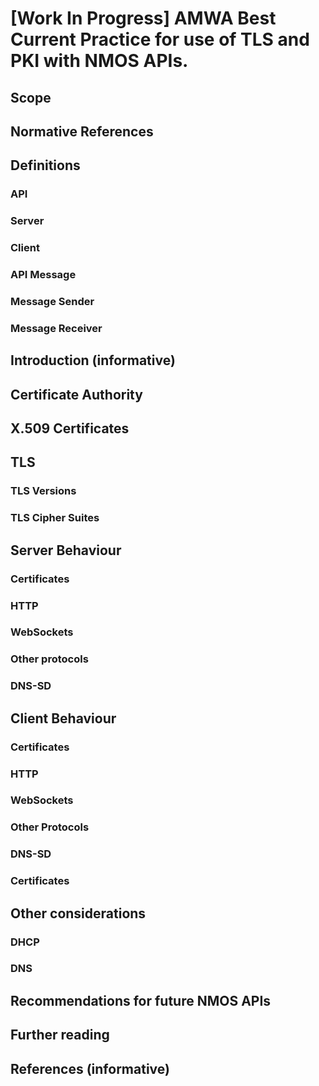 # [Work In Progress] AMWA Best Current Practice for use of TLS and PKI with NMOS APIs.
## Scope
## Normative References
## Definitions
### API
### Server
### Client
### API Message
### Message Sender
### Message Receiver
## Introduction (informative)
## Certificate Authority
## X.509 Certificates
## TLS
### TLS Versions
### TLS Cipher Suites
## Server Behaviour
### Certificates
### HTTP
### WebSockets
### Other protocols
### DNS-SD
## Client Behaviour
### Certificates
### HTTP
### WebSockets
### Other Protocols
### DNS-SD
### Certificates
## Other considerations
### DHCP
### DNS
## Recommendations for future NMOS APIs
## Further reading
## References (informative)
